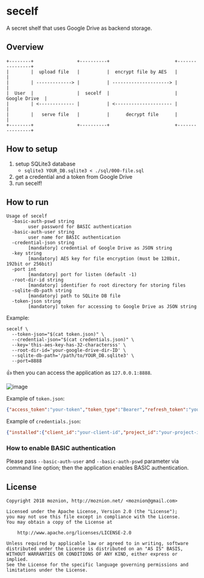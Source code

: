 secelf
==

A secret shelf that uses Google Drive as backend storage.

Overview
--

```
+--------+                +----------+                        +----------------+
|        |  upload file   |          |  encrypt file by AES   |                |
|        | -------------> |          | ---------------------> |                |
|  User  |                |  secelf  |                        |  Google Drive  |
|        | <------------- |          | <--------------------- |                |
|        |   serve file   |          |      decrypt file      |                |
+--------+                +----------+                        +----------------+
```

How to setup
--

1. setup SQLite3 database
    - `sqlite3 YOUR_DB.sqlite3 < ./sql/000-file.sql`
2. get a credential and a token from Google Drive
3. run secelf!

How to run
--

```
Usage of secelf
  -basic-auth-pswd string
        user password for BASIC authentication
  -basic-auth-user string
        user name for BASIC authentication
  -credential-json string
        [mandatory] credential of Google Drive as JSON string
  -key string
        [mandatory] AES key for file encryption (must be 128bit, 192bit or 256bit)
  -port int
        [mandatory] port for listen (default -1)
  -root-dir-id string
        [mandatory] identifier fo root directory for storing files
  -sqlite-db-path string
        [mandatory] path to SQLite DB file
  -token-json string
        [mandatory] token for accessing to Google Drive as JSON string
```

Example:

```
secelf \
  --token-json="$(cat token.json)" \
  --credential-json="$(cat credentials.json)" \
  --key='this-aes-key-has-32-charactersss' \
  --root-dir-id='your-google-drive-dir-ID' \
  --sqlite-db-path='/path/to/YOUR_DB.sqlite3' \
  --port=8888
```

👍 then you can access the application as `127.0.0.1:8888`.

![image](https://user-images.githubusercontent.com/1422834/48304468-478de180-e55d-11e8-8ee9-6d1e7aa0c570.png)

Example of `token.json`:

```json
{"access_token":"your-token","token_type":"Bearer","refresh_token":"your-refresh-token","expiry":"2018-11-02T22:25:25.321592+09:00"}
```

Example of `credentials.json`:

```json
{"installed":{"client_id":"your-client-id","project_id":"your-project-id","auth_uri":"https://accounts.google.com/o/oauth2/auth","token_uri":"https://www.googleapis.com/oauth2/v3/token","auth_provider_x509_cert_url":"https://www.googleapis.com/oauth2/v1/certs","client_secret":"your-client-secret","redirect_uris":["urn:ietf:wg:oauth:2.0:oob"]}}
```

### How to enable BASIC authentication

Please pass `--basic-auth-user` and `--basic-auth-pswd` parameter via command line option; then the application enables BASIC authentication.

License
--

```
Copyright 2018 moznion, http://moznion.net/ <moznion@gmail.com>

Licensed under the Apache License, Version 2.0 (the "License");
you may not use this file except in compliance with the License.
You may obtain a copy of the License at

    http://www.apache.org/licenses/LICENSE-2.0

Unless required by applicable law or agreed to in writing, software
distributed under the License is distributed on an "AS IS" BASIS,
WITHOUT WARRANTIES OR CONDITIONS OF ANY KIND, either express or implied.
See the License for the specific language governing permissions and
limitations under the License.
```

